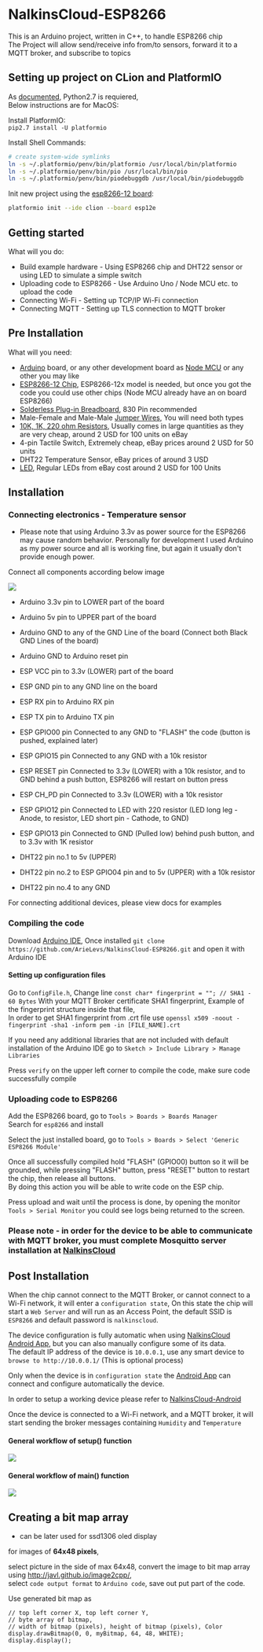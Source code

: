 NalkinsCloud-ESP8266
====================

This is an Arduino project, written in C++, to handle ESP8266 chip  
The Project will allow send/receive info from/to sensors, forward it to a MQTT broker, and subscribe to topics

Setting up project on CLion and PlatformIO
------------------------------------------

As [documented](https://docs.platformio.org/en/latest/ide/clion.html), Python2.7 is requiered,  
Below instructions are for MacOS:

Install PlatformIO:  
`pip2.7 install -U platformio`

Install Shell Commands:
```bash
# create system-wide symlinks
ln -s ~/.platformio/penv/bin/platformio /usr/local/bin/platformio
ln -s ~/.platformio/penv/bin/pio /usr/local/bin/pio
ln -s ~/.platformio/penv/bin/piodebuggdb /usr/local/bin/piodebuggdb
```

Init new project using the [esp8266-12 board](https://docs.platformio.org/en/latest/boards/espressif8266/esp12e.html):

```bash
platformio init --ide clion --board esp12e
```

Getting started
---------------
What will you do:
* Build example hardware - Using ESP8266 chip and DHT22 sensor or using LED to simulate a simple switch
* Uploading code to ESP8266 - Use Arduino Uno / Node MCU etc. to upload the code
* Connecting Wi-Fi - Setting up TCP/IP Wi-Fi connection
* Connecting MQTT - Setting up TLS connection to MQTT broker

Pre Installation
----------------
What will you need:
* [Arduino](https://store.arduino.cc/arduino-uno-rev3) board, or any other development board as [Node MCU](http://www.nodemcu.com/index_en.html) or any other you may like
* [ESP8266-12 Chip](https://en.wikipedia.org/wiki/ESP8266), ESP8266-12x model is needed, but once you got the code you could use other chips (Node MCU already have an on board ESP8266)
* [Solderless Plug-in Breadboard](https://en.wikipedia.org/wiki/Breadboard), 830 Pin recommended
* Male-Female and Male-Male [Jumper Wires](https://en.wikipedia.org/wiki/Jump_wire), You will need both types
* [10K, 1K, 220 ohm Resistors](https://en.wikipedia.org/wiki/Resistor), Usually comes in large quantities as they are very cheap, around 2 USD for 100 units on eBay
* 4-pin Tactile Switch, Extremely cheap, eBay prices around 2 USD for 50 units
* DHT22 Temperature Sensor, eBay prices of around 3 USD
* [LED](https://en.wikipedia.org/wiki/Light-emitting_diode), Regular LEDs from eBay cost around 2 USD for 100 Units

Installation
------------

### Connecting electronics - Temperature sensor
* Please note that using Arduino 3.3v as power source for the ESP8266 may cause random behavior. Personally for development I used Arduino as my power source and all is working fine, but again it usually don't provide enough power.  

Connect all components according below image

![](docs/ESP8266_DHT22_Breadboard.png)

* Arduino 3.3v pin to LOWER part of the board
* Arduino 5v pin to UPPER part of the board
* Arduino GND to any of the GND Line of the board (Connect both Black GND Lines of the board)
* Arduino GND to Arduino reset pin
* ESP VCC pin to 3.3v (LOWER) part of the board
* ESP GND pin to any GND line on the board
* ESP RX pin to Arduino RX pin
* ESP TX pin to Arduino TX pin
* ESP GPIO00 pin Connected to any GND to "FLASH" the code (button is pushed, explained later)
* ESP GPIO15 pin Connected to any GND with a 10k resistor
* ESP RESET pin Connected to 3.3v (LOWER) with a 10k resistor, and to GND behind a push button, ESP8266 will restart on button press
* ESP CH_PD pin Connected to 3.3v (LOWER) with a 10k resistor
* ESP GPIO12 pin Connected to LED with 220 resistor (LED long leg - Anode, to resistor, LED short pin - Cathode, to GND)
* ESP GPIO13 pin Connected to GND (Pulled low) behind push button, and to 3.3v with 1K resistor

* DHT22 pin no.1 to 5v (UPPER)
* DHT22 pin no.2 to ESP GPIO04 pin and to 5v (UPPER) with a 10k resistor
* DHT22 pin no.4 to any GND

For connecting additional devices, please view docs for examples

### Compiling the code
Download [Arduino IDE](https://www.arduino.cc/en/Main/Software), 
Once installed `git clone https://github.com/ArieLevs/NalkinsCloud-ESP8266.git` and open it with Arduino IDE

#### Setting up configuration files 
Go to `ConfigFile.h`, Change line `const char* fingerprint = ""; // SHA1 - 60 Bytes` With your MQTT Broker certificate SHA1 fingerprint,
Example of the fingerprint structure inside that file,  
In order to get SHA1 fingerprint from .crt file use `openssl x509 -noout -fingerprint -sha1 -inform pem -in [FILE_NAME].crt`  


If you need any additional libraries that are not included with default installation of the Arduino IDE go to `Sketch > Include Library > Manage Libraries`

Press `verify` on the upper left corner to compile the code, make sure code successfully compile

### Uploading code to ESP8266
Add the ESP8266 board, go to `Tools > Boards > Boards Manager`  
Search for `esp8266` and install

Select the just installed board, go to `Tools > Boards > Select 'Generic ESP8266 Module'`

Once all successfully compiled hold "FLASH" (GPIO00) button so it will be grounded,
while pressing "FLASH" button, press "RESET" button to restart the chip, then release all buttons.  
By doing this action you will be able to write code on the ESP chip.

Press upload and wait until the process is done, by opening the monitor `Tools > Serial Monitor` you could see logs being returned to the screen.

### Please note - in order for the device to be able to communicate with MQTT broker, you must complete Mosquitto server installation at [NalkinsCloud](https://github.com/ArieLevs/NalkinsCloud)

Post Installation
-----------------

When the chip cannot connect to the MQTT Broker, or cannot connect to a Wi-Fi network, it will enter a `configuration state`,
On this state the chip will start a `Web Server` and will run as an Access Point, the default SSID is `ESP8266` and default password is `nalkinscloud`.

The device configuration is fully automatic when using [NalkinsCloud Android App](https://github.com/ArieLevs/NalkinsCloud-Android),
but you can also manually configure some of its data.  
The default IP address of the device is `10.0.0.1`, use any smart device to `browse to http://10.0.0.1/` (This is optional process)

Only when the device is in `configuration state` the [Android App](https://github.com/ArieLevs/NalkinsCloud-Android) can connect and configure automatically the device.

In order to setup a working device please refer to [NalkinsCloud-Android](https://github.com/ArieLevs/NalkinsCloud-Android)

Once the device is connected to a Wi-Fi network, and a MQTT broker, it will start sending the broker messages containing `Humidity` and `Temperature`

#### General workflow of setup() function

![](docs/ESP8266_Setup_Function_draw.io.png)

#### General workflow of main() function

![](docs/ESP8266_Main_Function_draw.io.png)

Creating a bit map array
------------------------
* can be later used for ssd1306 oled display

for images of **64x48 pixels**,

select picture in the side of max 64x48,
convert the image to bit map array using http://javl.github.io/image2cpp/,  
select `code output format` to `Arduino code`, save out put part of the code.

Use generated bit map as
```
// top left corner X, top left corner Y,
// byte array of bitmap,
// width of bitmap (pixels), height of bitmap (pixels), Color
display.drawBitmap(0, 0, myBitmap, 64, 48, WHITE);
display.display();
```
